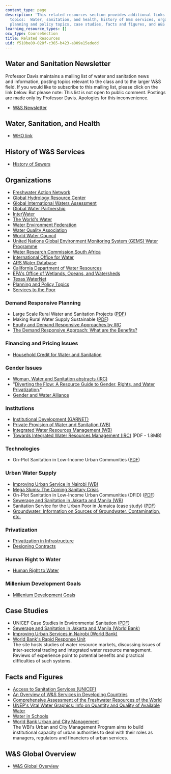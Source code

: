 ```yaml
---
content_type: page
description: 'This related resources section provides additional links on the following
  topics:  Water, sanitation, and health, history of W&S services, organizations,
  planning and policy topics, case studies, facts and figures, and W&S global overview.'
learning_resource_types: []
ocw_type: CourseSection
title: Related Resources
uid: f510be89-028f-c365-b423-a809a15ededd
---
```


Water and Sanitation Newsletter
-------------------------------

Professor Davis maintains a mailing list of water and sanitation news and information, posting topics relevant to the class and to the larger W&S field. If you would like to subscribe to this mailing list, please click on the link below. But please note: This list is not open to public comment. Postings are made only by Professor Davis. Apologies for this inconvenience.

*   [W&S Newsletter](http://mailman.mit.edu/mailman/listinfo/wsnewsocw)

Water, Sanitation, and Health
-----------------------------

*   [WHO link](http://www.who.int/en/)

History of W&S Services
-----------------------

*   [History of Sewers](http://www.sewerhistory.org/)

Organizations
-------------

*   [Freshwater Action Network](http://www.freshwateraction.net/)
*   [Global Hydrology Resource Center](https://ghrc.nsstc.nasa.gov/home/)
*   [Global International Waters Assessment](http://yabaha.net/dahl/earthw/Pdepgiwa.htm)
*   [Global Water Partnership](http://www.gwpforum.org/servlet/PSP)
*   [InterWater](https://interwater-eg.com/) 
*   [The World's Water](http://www.worldwater.org/)
*   [Water Environment Federation](http://www.wef.org/)
*   [Water Quality Association](http://www.wqa.org/)
*   [World Water Council](http://www.worldwatercouncil.org/)
*   [United Nations Global Environment Monitoring System (GEMS) Water Programme](http://web.unep.org/gemswater/)
*   [Water Research Commission South Africa](http://www.fwr.org/sawrcomm.htm)
*   [International Office for Water](http://www.iowater.org/)
*   [ARS Water Database](https://hrsl.ba.ars.usda.gov/wdc/)
*   [California Department of Water Resources](http://www.water.ca.gov/)
*   [EPA's Office of Wetlands, Oceans, and Watersheds](http://www.epa.gov/owow/)
*   [Texas WaterNet](http://twri.tamu.edu/)
*   [Planning and Policy Topics](http://www.hydroconsult.se/indexen.html)
*   [Services to the Poor](https://web.archive.org/web/20180929203901/https://vscwest.org/about-us/core-values/service-to-the-poor/)

### Demand Responsive Planning

*   Large Scale Rural Water and Sanitation Projects ([PDF](https://www.wsp.org/sites/wsp/files/publications/global_ruralreport.pdf))
*   Making Rural Water Supply Sustainable ([PDF](http://www.wsp.org/UserFiles/file/global_ruralreport.pdf))
*   [Equity and Demand Responsive Approaches by IRC](http://www.irc.nl/page/3563) 
*   [The Demand Responsive Approach: What are the Benefits?](http://books.google.co.in/books?id=SB4BTItu1IMC&pg=PP17&lpg=PP17&dq=The+Demand+Responsive+Approach:+What+are+the+Benefits%3F&source=bl&ots=35xmT-Bisr&sig=3Wdpd5piEbA3snY3sm032Gaxmh0&hl=en&ei=-Ho8S_SzPM6HkQWk0N3eDw&sa=X&oi=book_result&ct=result&resnum=7&ved=0CB4Q6AEwBg#v=onepage&q=&f=false)

### Financing and Pricing Issues

*   [Household Credit for Water and Sanitation](http://www.gdrc.org/icm/environ/usaid.html)

### Gender Issues

*   [Woman, Water and Sanitation abstracts (IRC)](https://www.ircwash.org/sites/default/files/202.1-93WO-12256.pdf) 
*   "[Diverting the Flow: A Resource Guide to Gender, Rights, and Water Privatization](http://www.empowers.info/page/923)."
*   [Gender and Water Alliance](http://www.genderandwater.org/) 

### Institutions

*   [Institutional Development (GARNET)](https://www.lboro.ac.uk/garnet/tncist.html)
*   [Private Provision of Water and Sanitation (WB)](http://www.worldbank.org/en/country/haiti)
*   [Integrated Water Resources Management (WB)](https://www.un.org/waterforlifedecade/iwrm.shtml)
*   [Towards Integrated Water Resources Management (IRC)](https://wedocs.unep.org/bitstream/handle/20.500.11822/22452/Sudan_WRM_2014.pdf) (PDF - 1.8MB) 

### Technologies

*   On-Plot Sanitation in Low-Income Urban Communities ([PDF](http://www.lboro.ac.uk/orgs/well/resources/technical-briefs/61-on-plot-sanitation-in-urban-areas.pdf))

### Urban Water Supply

*   [Improving Urban Service in Nairobi (WB)](https://www.semanticscholar.org/paper/Improving-urban-services-in-Nairobi-Ebrahimi/bf65987ea59eb99a030ca045e0d52c337fbed354)
*   [Mega Slums: The Coming Sanitary Crisis](https://www.ircwash.org/resources/mega-slums-coming-sanitary-crisis)
*   On-Plot Sanitation in Low-Income Urban Communities (DFID) ([PDF](http://www.lboro.ac.uk/orgs/well/resources/technical-briefs/61-on-plot-sanitation-in-urban-areas.pdf))
*   [Sewerage and Sanitation in Jakarta and Manila (WB)](https://documents.worldbank.org/en/publication/documents-reports/documentdetail/880091468095971513/sewerage-and-sanitation-jakarta-and-manila)
*   Sanitation Service for the Urban Poor in Jamaica (case study) ([PDF](http://www.bvsde.paho.org/bvsacd/ehp/lxviii.pdf))
*   [Groundwater: Information on Sources of Groundwater, Contamination, etc.](http://www.tgpc.state.tx.us/groundwater-contamination/)

### Privatization

*   [Privatization in Infrastructure](http://www.slideshare.net/WalterReedEdwardsWildman/privatization-of-infrastructure)
*   [Designing Contracts](http://aspe.hhs.gov/hsp/privatization-rpt03/privreport.htm#IV)

### Human Right to Water

*   [Human Right to Water](http://www.righttowater.org.uk/)

### Millenium Development Goals

*   [Millenium Development Goals](http://www.unesco.org/water/wwap/facts_figures/mdgs.shtml)

Case Studies
------------

*   UNICEF Case Studies in Environmental Sanitation ([PDF](http://www.unicef.org/wash/files/com_e.pdf))
*   [Sewerage and Sanitation in Jakarta and Manila (World Bank)](http://lnweb90.worldbank.org/oed/oeddoclib.nsf/DocUNIDViewForJavaSearch/4BE7A12A7DD3B01A852567F5005D897C)
*   [Improving Urban Services in Nairobi (World Bank)](http://lnweb90.worldbank.org/oed/oeddoclib.nsf/DocUNIDViewForJavaSearch/EF572C35371203C5852567F5005D8CD0)
*   [World Bank's Rapid Response Unit](https://www.p3bulletin.com/features/the-world-banks-rapid-response)  
    The site hosts studies of water resource markets, discussing issues of inter-sectoral trading and integrated water resource management. Reviews of experience point to potential benefits and practical difficulties of such systems.

Facts and Figures
-----------------

*   [Access to Sanitation Services (UNICEF)](http://www.unicef.org/pon97/league1.htm)
*   [An Overview of W&S Services in Developing Countries](http://www.bpdws.orgweb/w/www_190_en.aspx)
*   [Comprehensive Assessment of the Freshwater Resources of the World](https://www.ircwash.org/sites/default/files/210-97CO-14037.pdf)
*   [UNEP's Vital Water Graphics: Info on Quantity and Quality of Available Water](https://www.unenvironment.org/resources/report/vital-water-graphics-overview-state-worlds-fresh-and-marine-waters)
*   [Water in Schools](http://www.waterinschools.org/)
*   [World Bank Urban and City Management](http://web.worldbank.org/WBSITE/EXTERNAL/WBI/WBIPROGRAMS/PSGLP/0,,menuPK:461646~pagePK:64156143~piPK:64154155~theSitePK:461606,00.html)  
    The WBI's Urban and City Management Program aims to build institutional capacity of urban authorities to deal with their roles as managers, regulators and financiers of urban services.

W&S Global Overview
-------------------

*   [W&S Global Overview](http://www.who.int/docstore/water_sanitation_health/Globassessment/GlasspdfTOC.htm)